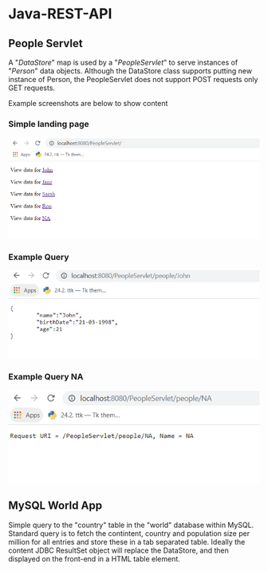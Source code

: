 # Java-REST-API
## People Servlet

A "*DataStore*" map is used by a "*PeopleServlet*" to serve instances of "*Person*" data objects. Although the DataStore class supports putting new instance of Person, the PeopleServlet does not support POST requests only GET requests.

Example screenshots are below to show content

### Simple landing page

![landing-page](./images/landing-page.PNG)

### Example Query

![example-query](./images/example-query.PNG)



### Example Query NA

![failed](./images/example-failed.PNG)

## MySQL World App

Simple query to the "country" table in the "world" database within MySQL. Standard query is to fetch the contintent, country and population size per million for all entries and store these in a tab separated table. Ideally the content JDBC ResultSet object will replace the DataStore, and then displayed on the front-end in a HTML table element.
